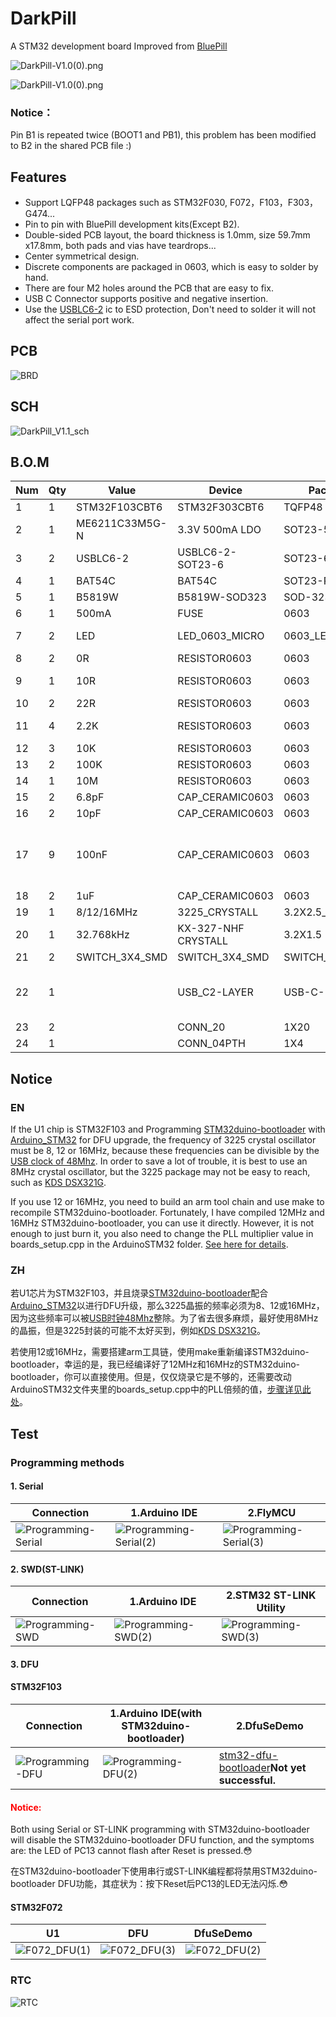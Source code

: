 # DarkPill

A STM32 development board Improved from [BluePill](https://stm32-base.org/boards/STM32F103C8T6-Blue-Pill)

![DarkPill-V1.0(0).png](image/DarkPill-V1.1(1).png)

![DarkPill-V1.0(0).png](image/DarkPill-V1.1(2).png)

### Notice：

Pin B1 is repeated twice (BOOT1 and PB1), this problem has been modified to B2 in the shared PCB file :)

## Features

- Support LQFP48 packages such as STM32F030, F072，F103，F303，G474...
- Pin to pin with BluePill development kits(Except B2).
- Double-sided PCB layout, the board thickness is 1.0mm, size 59.7mm x17.8mm, both pads and vias have teardrops...
- Center symmetrical design.
- Discrete components are packaged in 0603, which is easy to solder by hand.
- There are four M2 holes around the PCB that are easy to fix.
- USB C Connector  supports positive and negative insertion.
- Use the [USBLC6-2](https://www.st.com/en/protection-devices/usblc6-2.html) ic to ESD protection, Don't need to solder it  will not affect the serial port work.

## PCB

![BRD](image/size.png)

## SCH

![DarkPill_V1.1_sch](image/DarkPill_V1.1_sch.png)

## B.O.M

| Num  | Qty  | Value          | Device                   | Package        | Parts                                                        |
| ---- | ---- | -------------- | ------------------------ | -------------- | ------------------------------------------------------------ |
| 1    | 1    | STM32F103CBT6  | STM32F303CBT6            | TQFP48         | U1                                                           |
| 2    | 1    | ME6211C33M5G-N | 3.3V 500mA LDO           | SOT23-5        | U2                                                           |
| 3    | 2    | USBLC6-2       | USBLC6-2-SOT23-6         | SOT23-6        | VD1, VD2                                                     |
| 4    | 1    | BAT54C         | BAT54C                   | SOT23-R        | VD3                                                          |
| 5    | 1    | B5819W         | B5819W-SOD323            | SOD-323        | D1                                                           |
| 6    | 1    | 500mA          | FUSE                     | 0603           | F1                                                           |
| 7    | 2    | LED            | LED_0603_MICRO           | 0603_LED       | LED1, LED2                                 LED               |
| 8    | 2    | 0R             | RESISTOR0603             | 0603           | R3, R14                                                      |
| 9    | 1    | 10R            | RESISTOR0603             | 0603           | R13                                        Resistors         |
| 10   | 2    | 22R            | RESISTOR0603             | 0603           | R5, R6                                                       |
| 11   | 4    | 2.2K           | RESISTOR0603             | 0603           | R4, R7, R11, R12                                             |
| 12   | 3    | 10K            | RESISTOR0603             | 0603           | R1, R2, R9                                                   |
| 13   | 2    | 100K           | RESISTOR0603             | 0603           | R8, R15                                                      |
| 14   | 1    | 10M            | RESISTOR0603             | 0603           | R10                                                          |
| 15   | 2    | 6.8pF          | CAP_CERAMIC0603          | 0603           | C6, C7                                                       |
| 16   | 2    | 10pF           | CAP_CERAMIC0603          | 0603           | C8, C9                                                       |
| 17   | 9    | 100nF          | CAP_CERAMIC0603          | 0603           | C1, C2, C3, C10, C11, C12,   C13, C14, C15                   |
| 18   | 2    | 1uF            | CAP_CERAMIC0603          | 0603           | C4, C5                                                       |
| 19   | 1    | 8/12/16MHz     | 3225_CRYSTALL            | 3.2X2.5_KX-7   | ZO1                                                          |
| 20   | 1    | 32.768kHz      | KX-327-NHF      CRYSTALL | 3.2X1.5        | ZO2                                                          |
| 21   | 2    | SWITCH_3X4_SMD | SWITCH_3X4_SMD           | SWITCH_3X4_SMD | S1, S2                                                       |
| 22   | 1    |                | USB_C2-LAYER             | USB-C-16P      | J1                                       USB   Type C 16Pin Connector |
| 23   | 2    |                | CONN_20                  | 1X20           | J2, J3                                                       |
| 24   | 1    |                | CONN_04PTH               | 1X4            | J4                                                           |

## Notice

### EN

If the U1 chip is STM32F103 and Programming [STM32duino-bootloader](https://github.com/rogerclarkmelbourne/STM32duino-bootloader) with [Arduino_STM32](https://github.com/rogerclarkmelbourne/Arduino_STM32) for DFU upgrade, the frequency of 3225 crystal oscillator must be 8, 12 or 16MHz, because these frequencies can be divisible by the [USB clock of 48Mhz](https://www.sigidwiki.com/wiki/High_Speed_USB_Noise). In order to save a lot of trouble, it is best to use an 8MHz crystal oscillator, but the 3225 package may not be easy to reach, such as [KDS DSX321G](http://ftp.kds.info/products/DSX321G_en.pdf).

If you use 12 or 16MHz, you need to build an arm tool chain and use make to recompile STM32duino-bootloader. Fortunately, I have compiled 12MHz and 16MHz STM32duino-bootloader, you can use it directly. However, it is not enough to just burn it, you also need to change the PLL multiplier value in boards_setup.cpp in the ArduinoSTM32 folder. [See here for details](https://oldgerman.github.io/201e530f/).

### ZH

若U1芯片为STM32F103，并且烧录[STM32duino-bootloader](https://github.com/rogerclarkmelbourne/STM32duino-bootloader)配合[Arduino_STM32](https://github.com/rogerclarkmelbourne/Arduino_STM32)以进行DFU升级，那么3225晶振的频率必须为8、12或16MHz，因为这些频率可以被[USB时钟48Mhz](https://www.cnblogs.com/cherishui/p/4204280.html)整除。为了省去很多麻烦，最好使用8MHz的晶振，但是3225封装的可能不太好买到，例如[KDS DSX321G](http://ftp.kds.info/products/DSX321G_en.pdf)。

若使用12或16MHz，需要搭建arm工具链，使用make重新编译STM32duino-bootloader，幸运的是，我已经编译好了12MHz和16MHz的STM32duino-bootloader，你可以直接使用。但是，仅仅烧录它是不够的，还需要改动ArduinoSTM32文件夹里的boards_setup.cpp中的PLL倍频的值，[步骤详见此处](https://oldgerman.github.io/201e530f/)。

## Test

### Programming methods

#### 1. Serial

| Connection                                          | 1.Arduino IDE                                             | 2.FlyMCU                                                  |
| --------------------------------------------------- | --------------------------------------------------------- | --------------------------------------------------------- |
| ![Programming-Serial](image/Programming-Serial.png) | ![Programming-Serial(2)](image/Programming-Serial(2).png) | ![Programming-Serial(3)](image/Programming-Serial(3).png) |



#### 2. SWD(ST-LINK)

| Connection                                    | 1.Arduino IDE                                       | 2.STM32 ST-LINK Utility                             |
| --------------------------------------------- | --------------------------------------------------- | --------------------------------------------------- |
| ![Programming-SWD](image/Programming-SWD.png) | ![Programming-SWD(2)](image/Programming-SWD(2).png) | ![Programming-SWD(3)](image/Programming-SWD(3).png) |

#### 3. DFU 

#### STM32F103

| Connection                                    | 1.Arduino IDE(with STM32duino-bootloader)           | 2.DfuSeDemo                                                  |
| --------------------------------------------- | --------------------------------------------------- | ------------------------------------------------------------ |
| ![Programming-DFU](image/Programming-DFU.png) | ![Programming-DFU(2)](image/Programming-DFU(2).png) | [stm32-dfu-bootloader](https://github.com/davidgfnet/stm32-dfu-bootloader)<b>Not yet successful. |

#### <span style="color:#FF0000;">Notice:</span>

Both using Serial or ST-LINK programming with STM32duino-bootloader will disable the STM32duino-bootloader DFU function, and the symptoms are: the LED of PC13 cannot flash after Reset is pressed.:flushed:

在STM32duino-bootloader下使用串行或ST-LINK编程都将禁用STM32duino-bootloader DFU功能，其症状为：按下Reset后PC13的LED无法闪烁.:flushed:

#### STM32F072

| U1                                    | DFU                                   | DfuSeDemo                             |
| ------------------------------------- | ------------------------------------- | ------------------------------------- |
| ![F072_DFU(1)](image/F072_DFU(1).png) | ![F072_DFU(3)](image/F072_DFU(3).png) | ![F072_DFU(2)](image/F072_DFU(2).png) |

### RTC

![RTC](image/RTC.png)

